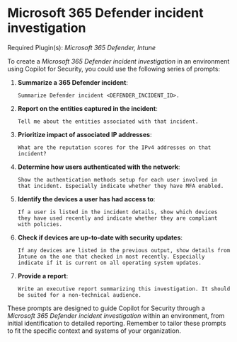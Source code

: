 # Microsoft 365 Defender incident investigation

Required Plugin(s): *Microsoft 365 Defender, Intune*

To create a *Microsoft 365 Defender incident investigation* in an environment using Copilot for Security, you could use the following series of prompts:

1. **Summarize a 365 Defender incident**:
   ```
   Summarize Defender incident <DEFENDER_INCIDENT_ID>.
   ```

2. **Report on the entities captured in the incident**:
   ```
   Tell me about the entities associated with that incident.
   ```

3. **Prioritize impact of associated IP addresses**:
   ```
   What are the reputation scores for the IPv4 addresses on that incident?
   ```

4. **Determine how users authenticated with the network**:
   ```
   Show the authentication methods setup for each user involved in that incident. Especially indicate whether they have MFA enabled.
   ```

5. **Identify the devices a user has had access to**:
   ```
   If a user is listed in the incident details, show which devices they have used recently and indicate whether they are compliant with policies.
   ```

6. **Check if devices are up-to-date with security updates**:
   ```
   If any devices are listed in the previous output, show details from Intune on the one that checked in most recently. Especially indicate if it is current on all operating system updates.
   ```

7. **Provide a report**:
   ```
   Write an executive report summarizing this investigation. It should be suited for a non-technical audience.
   ```

These prompts are designed to guide Copilot for Security through a *Microsoft 365 Defender incident investigation* within an environment, from initial identification to detailed reporting. Remember to tailor these prompts to fit the specific context and systems of your organization.

